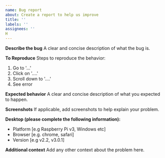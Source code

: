 ```yaml
---
name: Bug report
about: Create a report to help us improve
title: ''
labels: ''
assignees: ''
H
---
```


**Describe the bug**
A clear and concise description of what the bug is.

**To Reproduce**
Steps to reproduce the behavior:
1. Go to '...'
2. Click on '....'
3. Scroll down to '....'
4. See error

**Expected behavior**
A clear and concise description of what you expected to happen.

**Screenshots**
If applicable, add screenshots to help explain your problem.

**Desktop (please complete the following information):**
-  Platform [e.g Raspberry Pi v3, Windows etc]
 - Browser [e.g. chrome, safari]
 - Version [e.g v2.2, v3.0.1]


**Additional context**
Add any other context about the problem here.
